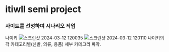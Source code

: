 # itiwll semi project
### 사이트를 선정하여 시나리오 작업
<a hred="https://www.nike.com/kr?utm_source=Google&utm_medium=PS&utm_campaign=365DIGITAL_Google_SA_Keyword_Main_PC&cp=72646825390_search_&gad_source=1&gclid=EAIaIQobChMIia3Yv77thAMVp6tmAh1FggMQEAAYASAAEgKOA_D_BwE">나이키</a>
![스크린샷 2024-03-12 120035](https://github.com/woori-zip/nike_db_project/assets/148678248/231ed99d-8ea6-4a8d-acc2-4b655b09fc0c)
![스크린샷 2024-03-12 120110](https://github.com/woori-zip/nike_db_project/assets/148678248/ad8f5c28-478c-4e6b-ba08-77c8e3972a79)
나이키의 각 카테고리별(신발, 의류, 용품) 세부 카테고리 파악.
